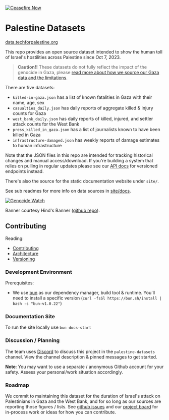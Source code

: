[![Ceasefire Now](https://badge.techforpalestine.org/default)](https://techforpalestine.org/learn-more)

# Palestine Datasets

[data.techforpalestine.org](https://data.techforpalestine.org)

This repo provides an open source dataset intended to show the human toll of Israel's hostilities across Palestine since Oct 7, 2023.

> **Caution!!** These datasets do not fully reflect the impact of the genocide in Gaza, please [read more about how we source our Gaza data and the limitations](https://data.techforpalestine.org/updates/gaza-ministry-casualty-context/).

There are five datasets:

- `killed-in-gaza.json` has a list of known fatalities in Gaza with their name, age, sex
- `casualties_daily.json` has daily reports of aggregate killed & injury counts for Gaza
- `west_bank_daily.json` has daily reports of killed, injured, and settler attack counts for the West Bank
- `press_killed_in_gaza.json` has a list of journalists known to have been killed in Gaza
- `infrastructure-damaged.json` has weekly reports of damage estimates to human infrastructure

Note that the JSON files in this repo are intended for tracking historical changes and manual access/download. If you're building a system that relies on pulling in regular updates please see our [API docs](https://data.techforpalestine.org/docs/datasets/) for versioned endpoints instead.

There's also the source for the static documentation website under `site/`.

See sub readmes for more info on data sources in [site/docs](site/docs).

[![Genocide Watch](https://hinds-banner.vercel.app/genocide-watch?variant=classic)](https://www.pcrf.net/)

Banner courtesy Hind's Banner ([github repo](https://github.com/alvii147/hinds-banner)).

## Contributing

Reading:

- [Contributing](https://data.techforpalestine.org/docs/guides/contributing)
- [Architecture](https://data.techforpalestine.org/docs/guides/architecture)
- [Versioning](https://data.techforpalestine.org/docs/guides/versioning)

### Development Environment

Prerequisites:

- We use [bun](https://bun.sh) as our dependency manager, build tool & runtime. You'll need to install a specific version (`curl -fsSl https://bun.sh/install | bash -s "bun-v1.0.22"`)

### Documentation Site

To run the site locally use `bun docs-start`

### Discussion / Planning

The team uses [Discord](https://techforpalestine.org/get-involved/) to discuss this project in the `palestine-datasets` channel. View the channel description & pinned messages to get started.

**Note**: You may want to use a separate / anonymous Github account for your safety. Assess your personal/work situation accordingly.

### Roadmap

We commit to maintaining this dataset for the duration of Israel's attack on Palestinians in Gaza and the West Bank, and for so long as our sources are reporting those figures / lists. See [github issues](https://github.com/TechForPalestine/palestine-datasets/issues) and our [project board](https://github.com/orgs/TechForPalestine/projects/4) for in-process work or ideas for how you can contribute.
